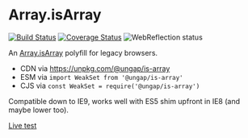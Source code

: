 # Array.isArray

[![Build Status](https://travis-ci.com/ungap/is-array.svg?branch=master)](https://travis-ci.com/ungap/is-array) [![Coverage Status](https://coveralls.io/repos/github/ungap/is-array/badge.svg?branch=master)](https://coveralls.io/github/ungap/is-array?branch=master) ![WebReflection status](https://offline.report/status/webreflection.svg)

An [Array.isArray](https://developer.mozilla.org/en-US/docs/Web/JavaScript/Reference/Global_Objects/Array/isArray) polyfill for legacy browsers.

  * CDN via https://unpkg.com/@ungap/is-array
  * ESM via `import WeakSet from '@ungap/is-array'`
  * CJS via `const WeakSet = require('@ungap/is-array')`

Compatible down to IE9, works well with ES5 shim upfront in IE8 (and maybe lower too).

[Live test](https://ungap.github.io/is-array/test/)
